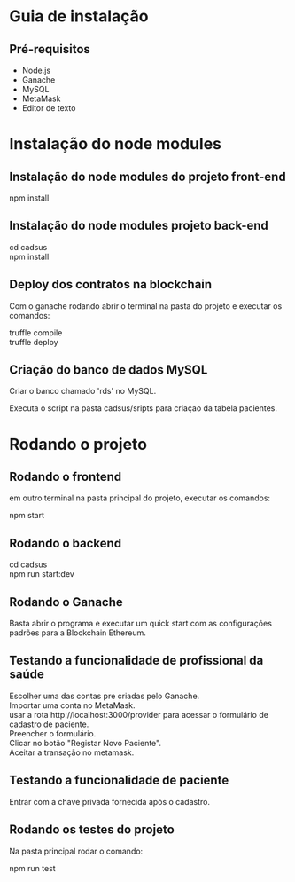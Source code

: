 # Guia de instalação
## Pré-requisitos
* Node.js
* Ganache
* MySQL
* MetaMask
* Editor de texto
# Instalação do node modules
## Instalação do node modules do projeto front-end
npm install <br/>

## Instalação do node modules projeto back-end
cd cadsus <br/>
npm install <br/>

## Deploy dos contratos na blockchain
Com o ganache rodando abrir o terminal na pasta do projeto e executar os comandos: <br/>

truffle compile <br/>
truffle deploy

## Criação do banco de dados MySQL

Criar o banco chamado 'rds' no MySQL. <br />

Executa o script na pasta cadsus/sripts para criaçao da tabela pacientes.

# Rodando o projeto 
## Rodando o frontend
em outro terminal na pasta principal do projeto, executar os comandos: <br/>

npm start <br/>

## Rodando o backend
cd cadsus <br/>
npm run start:dev<br/>

## Rodando o Ganache
Basta abrir o programa e executar um quick start com as configurações padrões para a Blockchain Ethereum.<br/>

## Testando a funcionalidade de profissional da saúde
Escolher uma das contas pre criadas pelo Ganache. <br/>
Importar uma conta no MetaMask.<br/>
usar a rota http://localhost:3000/provider para acessar o formulário de cadastro de paciente. <br/>
Preencher o formulário. <br/>
Clicar no botão "Registar Novo Paciente".<br/>
Aceitar a transação no metamask.<br/>

## Testando a funcionalidade de paciente
Entrar com a chave privada fornecida após o cadastro.

## Rodando os testes do projeto
Na pasta principal rodar o comando:<br/>

npm run test
